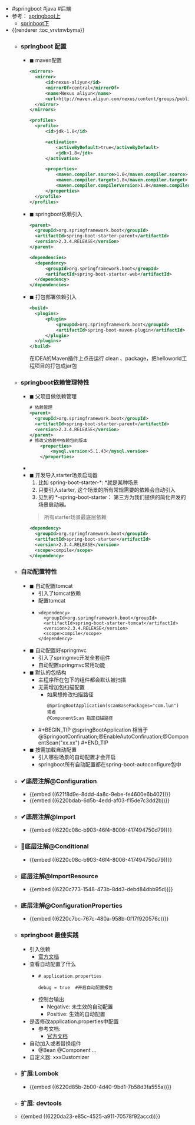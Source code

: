 - #springboot #java #后端
- 参考： [springboot上](https://blog.csdn.net/u011863024/article/details/113667634)
	- [sprinboot下](https://blog.csdn.net/u011863024/article/details/113667946)
- {{renderer :toc_vrvtmvbyma}}
	- ### **springboot 配置**
		- ◼ maven配置
		  
		  ``` xml
		  <mirrors>
		  	<mirror>
		  		<id>nexus-aliyun</id>
		  		<mirrorOf>central</mirrorOf>
		  		<name>Nexus aliyun</name>
		  		<url>http://maven.aliyun.com/nexus/content/groups/public</url>
		  	</mirror>
		  </mirrors>
		  
		  <profiles>
		  	<profile>
		  		<id>jdk-1.8</id>
		  
		  		<activation>
		  			<activeByDefault>true</activeByDefault>
		  			<jdk>1.8</jdk>
		  		</activation>
		  
		  		<properties>
		  			<maven.compiler.source>1.8</maven.compiler.source>
		  			<maven.compiler.target>1.8</maven.compiler.target>
		  			<maven.compiler.compilerVersion>1.8</maven.compiler.compilerVersion>
		  		</properties>
		  	</profile>
		  </profiles>
		  ```
		- ◼ springboot依赖引入
		  
		  ``` xml
		  <parent>
		  	<groupId>org.springframework.boot</groupId>
		  	<artifactId>spring-boot-starter-parent</artifactId>
		  	<version>2.3.4.RELEASE</version>
		  </parent>
		  
		  <dependencies>
		  	<dependency>
		  		<groupId>org.springframework.boot</groupId>
		  		<artifactId>spring-boot-starter-web</artifactId>
		  	</dependency>
		  </dependencies>
		  ```
		- ◼ 打包部署依赖引入
		  ```xml
		  <build>
		  	<plugins>
		  		<plugin>
		  			<groupId>org.springframework.boot</groupId>
		  			<artifactId>spring-boot-maven-plugin</artifactId>
		  		</plugin>
		  	</plugins>
		  </build>
		  ```
		  在IDEA的Maven插件上点击运行 clean 、package，把helloworld工程项目的打包成jar包
	- ### **springboot依赖管理特性**
		- ◼ 父项目做依赖管理
		  ```xml
		  # 依赖管理
		  <parent>
		  	<groupId>org.springframework.boot</groupId>
		  	<artifactId>spring-boot-starter-parent</artifactId>
		  	<version>2.3.4.RELEASE</version>
		  </parent>
		  # 修改父依赖中依赖包的版本
		      <properties>
		          <mysql.version>5.1.43</mysql.version>
		      </properties>
		  ```
		-
		- ◼ 开发导入starter场景启动器
		  1. 比如 spring-boot-starter-*:  *就是某种场景
		  2. 只要引入starter, 这个场景的所有常规需要的依赖会自动引入
		  3. 见到的 *-spring-boot-starter： 第三方为我们提供的简化开发的场景启动器。
		  > 所有starter场景最底层依赖
		  ```xml
		  <dependency>
		  	<groupId>org.springframework.boot</groupId>
		  	<artifactId>spring-boot-starter</artifactId>
		  	<version>2.3.4.RELEASE</version>
		  	<scope>compile</scope>
		  </dependency>
		  ```
	- ### **自动配置特性**
		- ◼ 自动配置tomcat
			- 引入了tomcat依赖
			- 配置tomcat
			- ```
			  <dependency>
			  	<groupId>org.springframework.boot</groupId>
			  	<artifactId>spring-boot-starter-tomcat</artifactId>
			  	<version>2.3.4.RELEASE</version>
			  	<scope>compile</scope>
			  </dependency>
			  ```
		- ◼ 自动配置好springmvc
			- 引入了springmvc开发全套组件
			- 自动配置springmvc常用功能
		- ◼ 默认的包结构
			- 主程序所在包下的组件都会默认被扫描
			- 无需增加包扫描配置
				- 如果想修改扫描路径
				  ```
				  @SpringBootApplication(scanBasePackages="com.lun")
				  或者
				  @ComponentScan 指定扫描路径
				  ```
			- #+BEGIN_TIP
			  @springBootApplication 
			  相当于 
			  @SpringootConfiruation;@EnableAutoConfiruation;@ComponentScan("xx.xx")
			  #+END_TIP
		- ◼ 按需加载自动配置
			- 引入哪些场景的自动配置才会开启
			- springboot所有自动配置都在spring-boot-autoconfigure包中
	- ### **✔底层注解@Configuration**
		- {{embed ((621f8d9e-8ddd-4a8c-9ebe-fe4600e6b402))}}
		- {{embed ((6220bdab-6d5b-4edd-af03-f15de7c3dd2b))}}
	- ### **✔底层注解@Import**
		- {{embed ((6220c08c-b903-46f4-8006-417494750d79))}}
	- ### **🎉底层注解@Conditional**
		- {{embed ((6220c08c-b903-46f4-8006-417494750d79))}}
	- ### **底层注解@ImportResource**
		- {{embed ((6220c773-1548-473b-8dd3-debd84dbb95d))}}
	- ### **底层注解@ConfigurationProperties**
		- {{embed ((6220c7bc-767c-480a-958b-0f17f920576c))}}
	- ### **springboot 最佳实践**
		- 引入依赖
			- [官方文档](https://docs.spring.io/spring-boot/docs/current/reference/html/using.html#using-boot-starter)
		- 查看自动配置了什么
			- ```
			  # application.properties
			  
			  debug = true  #开启自动配置报告
			  ```
			- 控制台输出
				- Negative: 未生效的自动配置
				- Positive: 生效的自动配置
		- 是否修改application.properties中配置
			- 参考文档:
				- [官方文档](https://docs.spring.io/spring-boot/docs/current/reference/html/application-properties.html#common-application-properties)
		- 自动加入或者替换组件
			- @Bean @Component ...
		- 自定义器: xxxCustomizer
	- ### **扩展:Lombok**
		- {{embed ((6220d85b-2b00-4d40-9bd1-7b58d3fa555a))}}
	- ### **扩展: devtools**
	- {{embed ((6220da23-e85c-4525-a911-70578f92accd))}}